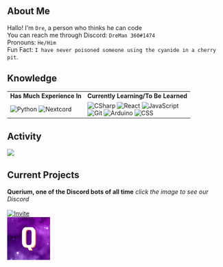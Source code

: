 ## About Me
Hallo! I'm `Dre`, a person who thinks he can code <br>
You can reach me through Discord: `DreMan 360#1474` <br>
Pronouns: `He/Him` <br>
Fun Fact: `I have never poisoned someone using the cyanide in a cherry pit`. <br>


## Knowledge

<div class="center">
<table>
  <tr>
    <td>
      <b>Has Much Experience In</b>
    </td>
    <td>
      <b>Currently Learning/To Be Learned</b>
    </td>
  <tr>
      <td>
        <img alt="Python" src="https://img.shields.io/badge/Python-14354C?style=for-the-badge&logo=python&logoColor=white"/>
        <img alt="Nextcord" src="https://img.shields.io/badge/Nextcord-6cb7eb?style=for-the-badge&logo=discord&logoColor=white"/>
      </td>
      <td>
          <img alt="CSharp" src="https://img.shields.io/badge/C%23-239120?style=for-the-badge&logo=c-sharp&logoColor=white"/>
          <img alt="React" src="https://img.shields.io/badge/React-20232A?style=for-the-badge&logo=react&logoColor=61DAFB"/>
          <img alt="JavaScript" src="https://img.shields.io/badge/JavaScript-323330?style=for-the-badge&logo=javascript&logoColor=F7DF1E"/> <br>
          <img alt="Git" src="https://img.shields.io/badge/Git-323330?style=for-the-badge&logo=git&logoColor=green"/>
          <img alt="Arduino" src="https://img.shields.io/badge/HTML-239120?style=for-the-badge&logo=html5&logoColor=white"/>
          <img alt="CSS" src="https://img.shields.io/badge/CSS-239120?&style=for-the-badge&logo=css3&logoColor=white"/> 
      </td>
</table>      

  
## Activity
<img src="https://lanyard-profile-readme.vercel.app/api/579494409725411329?bg=#000cb8" width="450">


## Current Projects
**Querium, one of the Discord bots of all time** *click the image to see our Discord* <br> <br>
<a target="_blank" href="https://dsc.gg/querium"><img alt="Invite" src="https://img.shields.io/badge/Invite the Bot-bf0acc?style=for-the-badge&logo=discord&logoColor=white"/>
<br>
<a target="_blank" href="https://dsc.gg/queria"><img src="https://github.com/DreMan360/DreMan360/blob/main/Images/queriumLogo1.png?raw=true" alt="Logo" style="height: 100px; width:100px; length:100px;"><p/><a>



<!--
**DreMan360/DreMan360** is a ✨ _special_ ✨ repository because its `README.md` (this file) appears on your GitHub profile.

Here are some ideas to get you started:

- 🔭 I’m currently working on ...
- 🌱 I’m currently learning ...
- 👯 I’m looking to collaborate on ...
- 🤔 I’m looking for help with ...
- 💬 Ask me about ...
- 📫 How to reach me: ...
- 😄 Pronouns: ...
- ⚡ Fun fact: ...
-->
